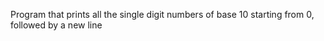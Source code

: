 Program that prints all the single digit numbers of base 10 starting from 0, followed by a new line
